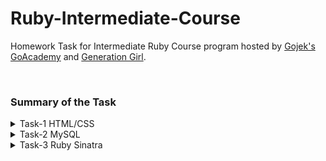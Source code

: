 # Ruby-Intermediate-Course
Homework Task for Intermediate Ruby Course program hosted by [Gojek's GoAcademy](https://www.gojek.com/go-academy/) and [Generation Girl](https://www.generationgirl.org/).

<br>

### **Summary of the Task**
<details>
   <summary>Task-1 HTML/CSS</summary>

   Make a simple web pages with pure HTML and CSS. This web pages then will be the base of CRUD function that will be learn later using Ruby Sinatra.
 </details>
 <details>
   <summary>Task-2 MySQL</summary>

   Design the Entity Relation Diagram of Food Order Management System using [draw.io](draw.io), make the table and do some query in MySQL Server.
 </details>
 <details>
   <summary>Task-3 Ruby Sinatra</summary>

   Make actual CRUD in simple web pages that had been made in Task-1. CRUD here includes Create, Read, Update and Delete the data from MySQL Server and implemented in Ruby Sinatra framework.
 </details>
